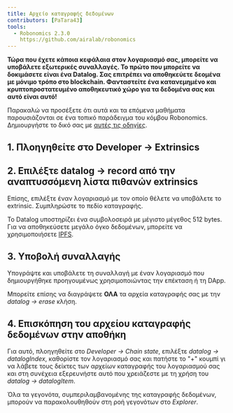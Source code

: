 ```yaml
---
title: Αρχείο καταγραφής δεδομένων
contributors: [PaTara43]
tools:   
  - Robonomics 2.3.0
    https://github.com/airalab/robonomics
---
```


**Τώρα που έχετε κάποια κεφάλαια στον λογαριασμό σας, μπορείτε να υποβάλετε εξωτερικές συναλλαγές. Το πρώτο που μπορείτε να δοκιμάσετε είναι ένα Datalog. Σας επιτρέπει να αποθηκεύετε δεομένα με μόνιμο τρόπο στο blockchain. Φανταστείτε ένα κατανεμημένο και κρυπτοπροστατευμένο αποθηκευτικό χώρο για τα δεδομένα σας και αυτό είναι αυτό!**

<robo-wiki-note type="warning" title="Dev Node">

Παρακαλώ να προσέξετε ότι αυτά και τα επόμενα μαθήματα παρουσιάζονται σε ένα τοπικό παράδειγμα του κόμβου Robonomics. Δημιουργήστε το δικό σας με [αυτές τις οδηγίες](/docs/run-dev-node).

</robo-wiki-note>

## 1. Πλοηγηθείτε στο Developer -> Extrinsics

<robo-wiki-picture src="datalog/extrinsics.jpg" />

## 2. Επιλέξτε datalog -> record από την αναπτυσσόμενη λίστα πιθανών extrinsics

Επίσης, επιλέξτε έναν λογαριασμό με τον οποίο θέλετε να υποβάλετε το extrinsic. Συμπληρώστε το πεδίο καταγραφής.

<robo-wiki-picture src="datalog/record.jpg" />

<robo-wiki-note type="note" title="Large amount of data">

  Το Datalog υποστηρίζει ένα συμβολοσειρά με μέγιστο μέγεθος 512 bytes. Για να αποθηκεύσετε μεγάλο όγκο δεδομένων, μπορείτε να χρησιμοποιήσετε [IPFS](https://ipfs.tech/).

</robo-wiki-note>

## 3. Υποβολή συναλλαγής

Υπογράψτε και υποβάλετε τη συναλλαγή με έναν λογαριασμό που δημιουργήθηκε προηγουμένως χρησιμοποιώντας την επέκταση ή τη DApp.

<robo-wiki-picture src="datalog/submit.jpg" />

<robo-wiki-note type="note" title="Erase">

  Μπορείτε επίσης να διαγράψετε **ΟΛΑ** τα αρχεία καταγραφής σας με την *datalog -> erase* κλήση.

</robo-wiki-note>

## 4. Επισκόπηση του αρχείου καταγραφής δεδομένων στην αποθήκη

Για αυτό, πλοηγηθείτε στο *Developer -> Chain state*, επιλέξτε *datalog -> datalogIndex*, καθορίστε τον λογαριασμό σας και πατήστε το 
"+" κουμπί γι να λάβετε τους δείκτες των αρχείων καταγραφής του λογαριασμού σας και στη συνέχεια εξερευνήστε αυτό που χρειάζεστε με τη χρήση του *datalog -> datalogItem*.

<robo-wiki-picture src="datalog/item.jpg" />

<robo-wiki-note type="note" title="Εξερευνήστεr">

  Όλα τα γεγονότα, συμπεριλαμβανομένης της καταγραφής δεδομένων, μπορούν να παρακολουθηθούν στη ροή γεγονότων στο *Explorer*.

</robo-wiki-note>